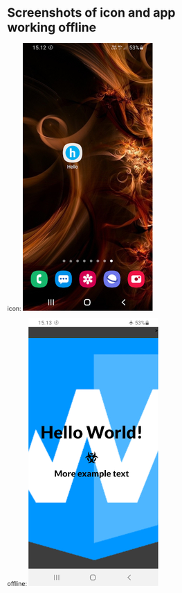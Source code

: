 # Screenshots of icon and app working offline

icon:
![alt text](https://github.com/Rikotee/week5-hello-pwa/blob/main/images/icon.jpg)


offline:
![alt text](https://github.com/Rikotee/week5-hello-pwa/blob/main/images/offline.jpg)
